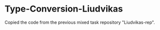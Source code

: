 # Type-Conversion-Liudvikas

Copied the code from the previous mixed task repository "Liudvikas-rep".
